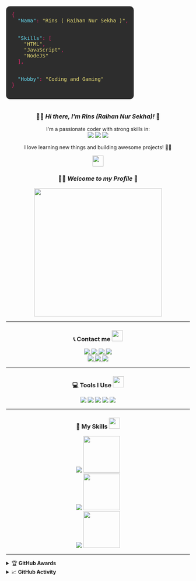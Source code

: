
<!-- JSON Info with Basic Color -->
<p align="center">
  <pre style="
    background-color: #2d2d2d;
    color: #f8f8f2;
    padding: 15px;
    border-radius: 10px;
    display: inline-block;
    text-align: left;
    font-family: Consolas, monospace;
    font-size: 14px;
    overflow-x: auto;
  ">
<span style="color:#f92672;">{</span>
  <span style="color:#66d9ef;">"Nama"</span><span style="color:#f92672;">:</span> <span style="color:#e6db74;">"Rins ( Raihan Nur Sekha )"</span><span style="color:#f92672;">,</span>
  <br/>
  <span style="color:#66d9ef;">"Skills"</span><span style="color:#f92672;">:</span> <span style="color:#f92672;">[</span>
    <span style="color:#e6db74;">"HTML"</span><span style="color:#f92672;">,</span>
    <span style="color:#e6db74;">"JavaScript"</span><span style="color:#f92672;">,</span>
    <span style="color:#e6db74;">"NodeJS"</span>
  <span style="color:#f92672;">]</span><span style="color:#f92672;">,</span>
  <br/>
  <span style="color:#66d9ef;">"Hobby"</span><span style="color:#f92672;">:</span> <span style="color:#e6db74;">"Coding and Gaming"</span>
<span style="color:#f92672;">}</span>
  </pre>
</p>

<h3 align="center">
  👋🏻 <em>Hi there, I'm Rins (Raihan Nur Sekha)!</em> 👾
</h3>

<p align="center">
  I'm a passionate coder with strong skills in:
  <br/>
  <img src="https://img.shields.io/badge/HTML-90%25-orange?style=for-the-badge&logo=html5&logoColor=white" />
  <img src="https://img.shields.io/badge/JavaScript-70%25-yellow?style=for-the-badge&logo=javascript&logoColor=white" />
  <img src="https://img.shields.io/badge/Node.js-90%25-green?style=for-the-badge&logo=node.js&logoColor=white" />
</p>

<p align="center">
  I love learning new things and building awesome projects! 🚀✨
</p>

<!-- Background Style GIF -->
<p align="center">
  <img src="https://media.giphy.com/media/hvRJCLFzcasrR4ia7z/giphy.gif" height="30"/>
</p>

<h3 align="center">
  👋🏻 <em>Welcome to my Profile</em> 👾
</h3>

<!-- Anime! -->
<p align="center">
  <img src="https://files.catbox.moe/m36ool.gif" width="350px" />
</p>

---

<h3 align="center">
  📞 Contact me <img src="https://media0.giphy.com/media/v1.Y2lkPTZjMDliOTUydWQzeGZtamVsNXltdTI4MWRnMXJkbWtlY2Z1Znp1NWJyZ3Vpdzc4ZCZlcD12MV9pbnRlcm5hbF9naWZfYnlfaWQmY3Q9Zw/KpOqvmCFdNMhF0pQb7/giphy.gif" width="30px" />
</h3>
<p align="center">
  <a href="https://instagram.com/_rinnzz">
    <img src="https://img.shields.io/badge/Instagram-E4405F?style=for-the-badge&logo=instagram&logoColor=white"/>
  </a>
  <a href="https://wa.me/0">
    <img src="https://img.shields.io/badge/WhatsApp-25D366?style=for-the-badge&logo=whatsapp&logoColor=white"/>
  </a>
  <a href="https://www.facebook.com/profile.php?id=100015526687857">
    <img src="https://img.shields.io/badge/Facebook-%234267B2.svg?&style=for-the-badge&logo=facebook&logoColor=white"/>
  </a>
  <a href="https://t.me/sekhaa">
    <img src="https://img.shields.io/badge/Telegram-%230088cc.svg?&style=for-the-badge&logo=telegram&logoColor=white"/>
  </a> <br>
  <a href="https://youtu.be/WgeItwiifYs">
    <img src="https://img.shields.io/badge/YouTube-Rey Sekha-ff0000?style=for-the-badge&logo=youtube&logoColor=white"/>
  </a>
  <a href="https://github.com/inirey">
    <img src="https://img.shields.io/badge/-GitHub-black?style=flat-square&logo=github"/>
  </a>
  <a href="https://komarev.com/ghpvc/?username=inirey&color=blue&style=flat-square&label=Profile+View">
    <img src="https://komarev.com/ghpvc/?username=inirey&color=blue&style=flat-square&label=Profile+View"/>
  </a>
</p>

---

<h3 align="center">
  💻 Tools I Use <img src="https://media0.giphy.com/media/v1.Y2lkPTZjMDliOTUyempoM2NnOWlnMXZ4Z3kzeW1vYXYzem9yem4yMHF6NGlxcXRuNTN4YSZlcD12MV9pbnRlcm5hbF9naWZfYnlfaWQmY3Q9Zw/xT8qB2HYA1vVSxooSY/giphy.gif" width="30px" />
</h3>
<p align="center">
  <img src="https://img.shields.io/badge/OS-Linux-blue?&logo=Linux" />
  <img src="https://img.shields.io/badge/OS-Windows-blue?&logo=Windows" />
  <img src="https://img.shields.io/badge/IDE-Xcode-blue?&logo=xcode" />
  <img src="https://img.shields.io/badge/Text%20Editor-Visual%20Studio%20Code-blue?&logo=visual%20studio%20code&logoColor=blue" />
  <img src="https://img.shields.io/badge/Sublime%20Text-gray?&logo=Sublime-Text" />
</p>

---

<h3 align="center">
  🚀 My Skills <img src="https://media2.giphy.com/media/v1.Y2lkPTZjMDliOTUyOTZsZWtpeXQxZWlteG5kNTY2bmY2cmtjdzdscGhlbDZkMDVpaWRmMyZlcD12MV9pbnRlcm5hbF9naWZfYnlfaWQmY3Q9Zw/8bErG4YvqeI0GiJNeQ/giphy.gif" width="30px" />
</h3>
<p align="center">
  <!-- HTML -->
  <img src="https://img.shields.io/badge/HTML-90%25-orange?style=for-the-badge&logo=html5&logoColor=white" />
  <img src="https://media4.giphy.com/media/v1.Y2lkPTZjMDliOTUyNm0zd2EzZ3k1ZTd0YjNocGJyb2dyemlzcnl1NDgxd210bWhzcjh1YiZlcD12MV9pbnRlcm5hbF9naWZfYnlfaWQmY3Q9Zw/l3vRfNA1p0rvhMSvS/giphy.gif" width="100px" />
  <br/>

  <!-- JavaScript -->
  <img src="https://img.shields.io/badge/JavaScript-70%25-yellow?style=for-the-badge&logo=javascript&logoColor=white" />
  <img src="https://media3.giphy.com/media/v1.Y2lkPTZjMDliOTUycWZrbGRjYXlkcmE2N2o4N3YwM2w1dDNldm5nMXdxNmpkZWhsMDRpdiZlcD12MV9pbnRlcm5hbF9naWZfYnlfaWQmY3Q9Zw/SvFocn0wNMx0iv2rYz/giphy.gif" width="100px" />
  <br/>

  <!-- Node.js -->
  <img src="https://img.shields.io/badge/Node.js-90%25-green?style=for-the-badge&logo=node.js&logoColor=white" />
  <img src="https://user-images.githubusercontent.com/97989643/224550089-f2541ade-c5c6-4afa-8538-51a8dda4e23b.gif" width="100px" />
</p>

---

<details>
  <summary>🏆 <b>GitHub Awards</b></summary><br/>
  <p align="center">
    <img src="https://github-profile-trophy.vercel.app/?username=inirey&theme=onedark" />
  </p>
</details>

<details>
  <summary>📈 <b>GitHub Activity</b></summary><br/>
  <p align="center">
    <img src="https://metrics.lecoq.io/inirey?template=classic&repositories.forks=true&languages=1&languages.colors=github&languages.threshold=0%25&config.timezone=Asia%2FSemarang" />
  </p>
</details>
